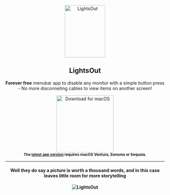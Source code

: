 <div align="center">
<a href="https://github.com/waydabber/BetterDisplay/releases"><img src="https://github.com/user-attachments/assets/2007db73-5485-4296-9205-e9626ff3ac81" width="128" height="165" alt="LightsOut" align="center"/></a>

<h2>LightsOut</h2>
<p><b>Forever free</b> menubar app to disable any monitor with a simple button press - No more disconneting cables to view items on another screen!</p>
<a href="https://github.com/AlonX2/LightsOut/releases/download/v1.0.3/LightsOut.dmg"><img src="https://user-images.githubusercontent.com/37590873/219133640-8b7a0179-20a7-4e02-8887-fbbd2eaad64b.png" width="180" alt="Download for macOS"/></a><br/>
<sub><b>The <a href="https://github.com/AlonX2/LightsOut/releases/">latest app version</a> requires macOS Ventura, Sonoma or Sequoia.<br>
</div>
<hr>
<div align="center">
  <h4>Well they do say a picture is worth a thousand words, and in this case leaves little room for more storytelling</h4>
  <img src="https://github.com/user-attachments/assets/97e0f575-d479-4cd9-80ac-345f952cabeb" alt="LightsOut" align="center"/>
</div>
